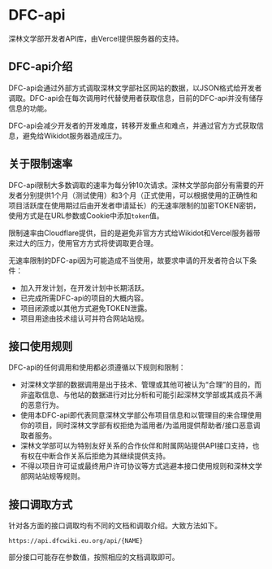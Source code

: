 # DFC-api
深林文学部开发者API库，由Vercel提供服务器的支持。

## DFC-api介绍
DFC-api会通过外部方式调取深林文学部社区网站的数据，以JSON格式给开发者调取。DFC-api会在每次调用时代替使用者获取信息，目前的DFC-api并没有储存信息的功能。

DFC-api会减少开发者的开发难度，转移开发重点和难点，并通过官方方式获取信息，避免给Wikidot服务器造成压力。

## 关于限制速率
DFC-api限制大多数调取的速率为每分钟10次请求。深林文学部向部分有需要的开发者分别提供1个月（测试使用）和3个月（正式使用，可以根据使用的正确性和项目活跃度在使用期过后由开发者申请延长）的无速率限制的加密TOKEN密钥，使用方式是在URL参数或Cookie中添加`token`值。

限制速率由Cloudflare提供，目的是避免非官方方式给Wikidot和Vercel服务器带来过大的压力，使用官方方式将使调取更合理。

无速率限制的DFC-api因为可能造成不当使用，故要求申请的开发者符合以下条件：
* 加入开发计划，在开发计划中长期活跃。
* 已完成所需DFC-api的项目的大概内容。
* 项目闭源或以其他方式避免TOKEN泄露。
* 项目用途由技术组认可并符合网站站规。

## 接口使用规则
DFC-api的任何调用和使用都必须遵循以下规则和限制：
* 对深林文学部的数据调用是出于技术、管理或其他可被认为“合理”的目的，而非盗取信息、与他站的数据进行对比分析和可能引起深林文学部或其成员不满的恶意行为。
* 使用本DFC-api即代表同意深林文学部公布项目信息和以管理目的来合理使用你的项目，同时深林文学部有权拒绝为滥用者/为滥用提供帮助者/接口恶意调取者服务。
* 深林文学部可以为特别友好关系的合作伙伴和附属网站提供API接口支持，也有权在中断合作关系后拒绝为其继续提供支持。
* 不得以项目许可证或最终用户许可协议等方式逃避本接口使用规则和深林文学部网站站规等规则。

## 接口调取方式
针对各方面的接口调取均有不同的文档和调取介绍。大致方法如下。

```
https://api.dfcwiki.eu.org/api/{NAME}
```

部分接口可能存在参数值，按照相应的文档调取即可。